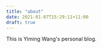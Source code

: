 ```yaml
---
title: "about"
date: 2021-01-07T15:29:11+11:00
draft: true
---
```

This is Yiming Wang's personal blog. 